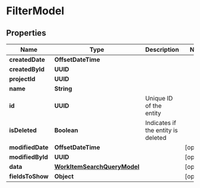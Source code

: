 

# FilterModel


## Properties

| Name | Type | Description | Notes |
|------------ | ------------- | ------------- | -------------|
|**createdDate** | **OffsetDateTime** |  |  |
|**createdById** | **UUID** |  |  |
|**projectId** | **UUID** |  |  |
|**name** | **String** |  |  |
|**id** | **UUID** | Unique ID of the entity |  |
|**isDeleted** | **Boolean** | Indicates if the entity is deleted |  |
|**modifiedDate** | **OffsetDateTime** |  |  [optional] |
|**modifiedById** | **UUID** |  |  [optional] |
|**data** | [**WorkItemSearchQueryModel**](WorkItemSearchQueryModel.md) |  |  [optional] |
|**fieldsToShow** | **Object** |  |  [optional] |



